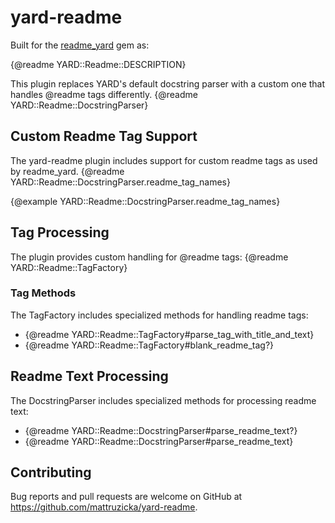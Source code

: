# yard-readme

Built for the [readme_yard](https://github.com/mattruzicka/readme_yard) gem as:

{@readme YARD::Readme::DESCRIPTION}

This plugin replaces YARD's default docstring parser with a custom one that handles @readme tags differently. {@readme YARD::Readme::DocstringParser}

## Custom Readme Tag Support

The yard-readme plugin includes support for custom readme tags as used by readme_yard. {@readme YARD::Readme::DocstringParser.readme_tag_names}

{@example YARD::Readme::DocstringParser.readme_tag_names}

## Tag Processing

The plugin provides custom handling for @readme tags: {@readme YARD::Readme::TagFactory}

### Tag Methods

The TagFactory includes specialized methods for handling readme tags:

- {@readme YARD::Readme::TagFactory#parse_tag_with_title_and_text}
- {@readme YARD::Readme::TagFactory#blank_readme_tag?}

## Readme Text Processing

The DocstringParser includes specialized methods for processing readme text:

- {@readme YARD::Readme::DocstringParser#parse_readme_text?}
- {@readme YARD::Readme::DocstringParser#parse_readme_text}


## Contributing

Bug reports and pull requests are welcome on GitHub at https://github.com/mattruzicka/yard-readme.
